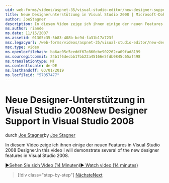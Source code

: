 ```yaml
---
uid: web-forms/videos/aspnet-35/visual-studio-editor/new-designer-support-in-visual-studio-2008
title: Neue Designerunterstützung in Visual Studio 2008 | Microsoft-Dokumentation
author: JoeStagner
description: In diesem Video zeige ich ihnen einige der neuen Features in Visual Studio 2008 Designer.
ms.author: riande
ms.date: 11/15/2007
ms.assetid: 01305c35-5b83-408b-bc9d-fa31b17a723f
msc.legacyurl: /web-forms/videos/aspnet-35/visual-studio-editor/new-designer-support-in-visual-studio-2008
msc.type: video
ms.openlocfilehash: ba6ac05c5eeddf67e860ebe902262ca09fad8199
ms.sourcegitcommit: 24b1f6decbb17bb22a45166e5fdb0845c65af498
ms.translationtype: MT
ms.contentlocale: de-DE
ms.lasthandoff: 03/01/2019
ms.locfileid: "57057477"
---
```

<a name="new-designer-support-in-visual-studio-2008"></a><span data-ttu-id="ef1ed-103">Neue Designer-Unterstützung in Visual Studio 2008</span><span class="sxs-lookup"><span data-stu-id="ef1ed-103">New Designer Support in Visual Studio 2008</span></span>
====================
<span data-ttu-id="ef1ed-104">durch [Joe Stagner](https://github.com/JoeStagner)</span><span class="sxs-lookup"><span data-stu-id="ef1ed-104">by [Joe Stagner](https://github.com/JoeStagner)</span></span>

<span data-ttu-id="ef1ed-105">In diesem Video zeige ich ihnen einige der neuen Features in Visual Studio 2008 Designer.</span><span class="sxs-lookup"><span data-stu-id="ef1ed-105">In this video I will demonstrate several of the new designer features in Visual Studio 2008.</span></span>

[<span data-ttu-id="ef1ed-106">&#9654;Sehen Sie sich Video (14 Minuten)</span><span class="sxs-lookup"><span data-stu-id="ef1ed-106">&#9654; Watch video (14 minutes)</span></span>](https://channel9.msdn.com/Blogs/ASP-NET-Site-Videos/new-designer-support-in-visual-studio-2008)

> [!div class="step-by-step"]
> [<span data-ttu-id="ef1ed-107">Nächste</span><span class="sxs-lookup"><span data-stu-id="ef1ed-107">Next</span></span>](javascript-intellisense-support-in-visual-studio-2008.md)
